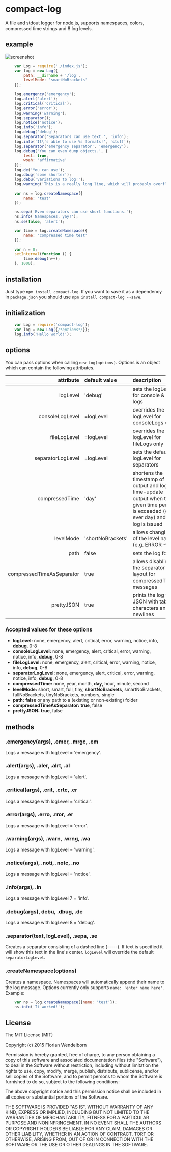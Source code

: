 # compact-log
A file and stdout logger for [node.js](https://nodejs.org), supports namespaces, colors, compressed time strings and 8 log levels.

## example
![screenshot](https://github.com/dodekeract/raw/raw/master/compact-log.png)

````javascript
	var Log = require('./index.js');
	var log = new Log({
		path: __dirname + '/log',
		levelMode: 'smartNoBrackets'
	});

	log.emergency('emergency');
	log.alert('alert');
	log.critical('critical');
	log.error('error');
	log.warning('warning');
	log.separator();
	log.notice('notice');
	log.info('info');
	log.debug('debug');
	log.separator('Separators can use text.', 'info');
	log.info('It\'s able to use %s formats!', 'stuff');
	log.separator('emergency separator', 'emergency');
	log.debug('You can even dump objects.', {
		test: true,
		woah: 'affirmative'
	});
	log.de('You can use');
	log.dbug('some shorter');
	log.debu('variations to log!');
	log.warning('This is a really long line, which will probably overflow the width of this console window.');

	var ns = log.createNamespace({
		name: 'test'
	});

	ns.sepa('Even separators can use short functions.');
	ns.info('Namespaces, yay!');
	ns.se(false, 'alert');

	var time = log.createNamespace({
		name: 'compressed time test'
	});

	var n = 0;
	setInterval(function () {
		time.debug(n++);
	}, 1000);
````

## installation
Just type ````npm install compact-log````.
If you want to save it as a dependency in ````package.json```` you should use ````npm install compact-log --save````.

## initialization
````javascript
	var Log = require('compact-log');
	var log = new Log({/*options*/});
	log.info('Hello world!');
````

## options
You can pass options when calling ````new Log(options)````. Options is an object which can contain the following attributes.

|                attribute|default value    |description                                                                                                                                   |
|------------------------:|:----------------|:---------------------------------------------------------------------------------------------------------------------------------------------|
|                 logLevel|'debug'          |sets the logLevel for console & file logs                                                                                                     |
|          consoleLogLevel|=logLevel        |overrides the logLevel for consoleLogs only                                                                                                  |
|             fileLogLevel|=logLevel        |overrides the logLevel for fileLogs only                                                                                                     |
|        separatorLogLevel|=logLevel        |sets the default logLevel for separators                                                                                                      |
|           compressedTime|'day'            |shortens the timestamp of each output and logs a time-update output when the given time period is exceeded (e.g. ever day) and a log is issued|
|                levelMode|'shortNoBrackets'|allows changing of the level names (e.g. ERROR -> E)                                                                                          |
|                     path|false            |sets the log folder                                                                                                                           |
|compressedTimeAsSeparator|true             |allows disabling the separator layout for compressedTime-messages                                                                             |
|               prettyJSON|true             |prints the log file's JSON with tab characters and newlines                                                                                   |

### Accepted values for these options
- **logLevel:** none, emergency, alert, critical, error, warning, notice, info, **debug**, 0-8
- **consoleLogLevel:** none, emergency, alert, critical, error, warning, notice, info, **debug**, 0-8
- **fileLogLevel:** none, emergency, alert, critical, error, warning, notice, info, **debug**, 0-8
- **separatorLogLevel:** none, emergency, alert, critical, error, warning, notice, info, **debug**, 0-8
- **compressedTime:** none, year, month, **day**, hour, minute, second
- **levelMode:** short, smart, full, tiny, **shortNoBrackets**, smartNoBrackets, fullNoBrackets, tinyNoBrackets, numbers, single
- **path:** **false** or any path to a (existing or non-existing) folder
- **compressedTimeAsSeparator:** **true**, false
- **prettyJSON:** **true**, false

## methods
### .emergency(args), .emer, .mrgc, .em
Logs a message with logLevel = 'emergency'.
### .alert(args), .aler, .alrt, .al
Logs a message with logLevel = 'alert'.
### .critical(args), .crit, .crtc, .cr
Logs a message with logLevel = 'critical'.
### .error(args), .erro, .rror, .er
Logs a message with logLevel = 'error'.
### .warning(args), .warn, .wrng, .wa
Logs a message with logLevel = 'warning'.
### .notice(args), .noti, .notc, .no
Logs a message with logLevel = 'notice'.
### .info(args), .in
Logs a message with logLevel 7 = 'info'.
### .debug(args), debu, .dbug, .de
Logs a message with logLevel 8 = 'debug'.
### .separator(text, logLevel), .sepa, .se
Creates a separator consisting of a dashed line (-----). If text is specified it will show this text in the line's center. ````logLevel```` will override the default ````separatorLogLevel````.
### .createNamespace(options)
Creates a namespace. Namespaces will automatically append their name to the log message. Options currently only supports ````name: 'enter name here'````.
Example:
````javascript
	var ns = log.createNamespace({name: 'test'});
	ns.info('It worked!');
````

## License
The MIT License (MIT)

Copyright (c) 2015 Florian Wendelborn

Permission is hereby granted, free of charge, to any person obtaining a copy
of this software and associated documentation files (the "Software"), to deal
in the Software without restriction, including without limitation the rights
to use, copy, modify, merge, publish, distribute, sublicense, and/or sell
copies of the Software, and to permit persons to whom the Software is
furnished to do so, subject to the following conditions:

The above copyright notice and this permission notice shall be included in all
copies or substantial portions of the Software.

THE SOFTWARE IS PROVIDED "AS IS", WITHOUT WARRANTY OF ANY KIND, EXPRESS OR
IMPLIED, INCLUDING BUT NOT LIMITED TO THE WARRANTIES OF MERCHANTABILITY,
FITNESS FOR A PARTICULAR PURPOSE AND NONINFRINGEMENT. IN NO EVENT SHALL THE
AUTHORS OR COPYRIGHT HOLDERS BE LIABLE FOR ANY CLAIM, DAMAGES OR OTHER
LIABILITY, WHETHER IN AN ACTION OF CONTRACT, TORT OR OTHERWISE, ARISING FROM,
OUT OF OR IN CONNECTION WITH THE SOFTWARE OR THE USE OR OTHER DEALINGS IN THE
SOFTWARE.
